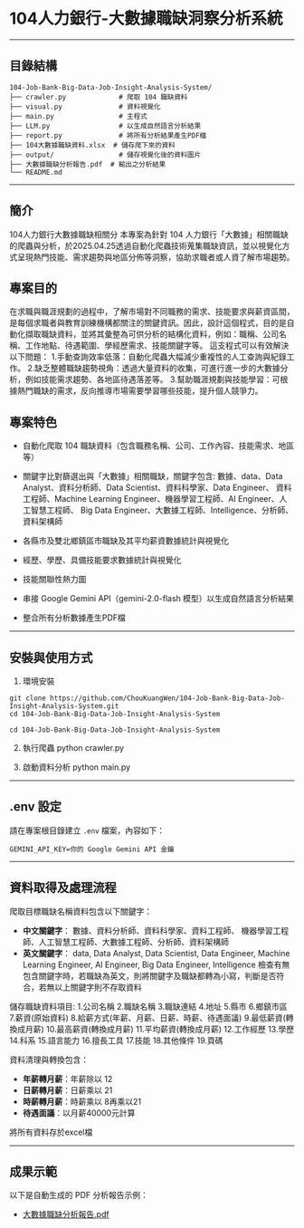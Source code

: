 # 104人力銀行-大數據職缺洞察分析系統
---

## 目錄結構
```
104-Job-Bank-Big-Data-Job-Insight-Analysis-System/
├── crawler.py             # 爬取 104 職缺資料
├── visual.py              # 資料視覺化
├── main.py                # 主程式
├── LLM.py                 # 以生成自然語言分析結果
├── report.py              # 將所有分析結果產生PDF檔
├── 104大數據職缺資料.xlsx  # 儲存爬下來的資料
├── output/                # 儲存視覺化後的資料圖片
├── 大數據職缺分析報告.pdf  # 輸出之分析結果
└── README.md
```

---
## 簡介
104人力銀行大數據職缺相關分
本專案為針對 104 人力銀行「大數據」相關職缺的爬蟲與分析，於2025.04.25透過自動化爬蟲技術蒐集職缺資訊，並以視覺化方式呈現熱門技能、需求趨勢與地區分佈等洞察，協助求職者或人資了解市場趨勢。

## 專案目的
在求職與職涯規劃的過程中，了解市場對不同職務的需求、技能要求與薪資區間，是每個求職者與教育訓練機構都關注的關鍵資訊。因此，設計這個程式，目的是自動化擷取職缺資料，並將其彙整為可供分析的結構化資料，例如：職稱、公司名稱、工作地點、待遇範圍、學經歷需求、技能關鍵字等。
這支程式可以有效解決以下問題：
1.手動查詢效率低落：自動化爬蟲大幅減少重複性的人工查詢與紀錄工作。
2.缺乏整體職缺趨勢視角：透過大量資料的收集，可進行進一步的大數據分析，例如技能需求趨勢、各地區待遇落差等。
3.幫助職涯規劃與技能學習：可根據熱門職缺的需求，反向推導市場需要學習哪些技能，提升個人競爭力。

## 專案特色

- 自動化爬取 104 職缺資料（包含職務名稱、公司、工作內容、技能需求、地區等）
- 關鍵字比對篩選出與「大數據」相關職缺，關鍵字包含:
    數據、data、Data Analyst、資料分析師、Data Scientist、資料科學家、Data Engineer、
    資料工程師、Machine Learning Engineer、機器學習工程師、AI Engineer、人工智慧工程師、
    Big Data Engineer、大數據工程師、Intelligence、分析師、資料架構師

- 各縣市及雙北鄉鎮區市職缺及其平均薪資數據統計與視覺化
- 經歷、學歷、具備技能要求數據統計與視覺化
- 技能關聯性熱力圖
- 串接 Google Gemini API（gemini-2.0-flash 模型）以生成自然語言分析結果
- 整合所有分析數據產生PDF檔

---
## 安裝與使用方式

1. 環境安裝
```
git clone https://github.com/ChouKuangWen/104-Job-Bank-Big-Data-Job-Insight-Analysis-System.git
cd 104-Job-Bank-Big-Data-Job-Insight-Analysis-System
```
```
cd 104-Job-Bank-Big-Data-Job-Insight-Analysis-System
```


2. 執行爬蟲
python crawler.py

3. 啟動資料分析
python main.py

---
## .env 設定
請在專案根目錄建立 `.env` 檔案，內容如下：
```
GEMINI_API_KEY=你的 Google Gemini API 金鑰
```


---


## 資料取得及處理流程

爬取目標職缺名稱資料包含以下關鍵字：
- **中文關鍵字**：
數據、資料分析師、資料科學家、資料工程師、
機器學習工程師、人工智慧工程師、大數據工程師、分析師、資料架構師
- **英文關鍵字**：
data, Data Analyst, Data Scientist, Data Engineer,
Machine Learning Engineer, AI Engineer, Big Data Engineer, Intelligence
檢查有無包含關鍵字時，若職缺為英文，則將關鍵字及職缺都轉為小寫，判斷是否符合，若無以上關鍵字則不存取資料


儲存職缺資料項目:
1.公司名稱
2.職缺名稱
3.職缺連結
4.地址
5.縣市
6.鄉鎮市區
7.薪資(原始資料)
8.給薪方式(年薪、月薪、日薪、時薪、待遇面議)
9.最低薪資(轉換成月薪)
10.最高薪資(轉換成月薪)
11.平均薪資(轉換成月薪)
12.工作經歷
13.學歷
14.科系
15.語言能力
16.擅長工具
17.技能
18.其他條件
19.頁碼




資料清理與轉換包含：
- **年薪轉月薪**：年薪除以 12
- **日薪轉月薪**：日薪乘以 21
- **時薪轉月薪**：時薪乘以 8再乘以21
- **待遇面議**：以月薪40000元計算

將所有資料存於excel檔

---
## 成果示範
以下是自動生成的 PDF 分析報告示例：
- [大數據職缺分析報告.pdf](./大數據職缺分析報告.pdf)
